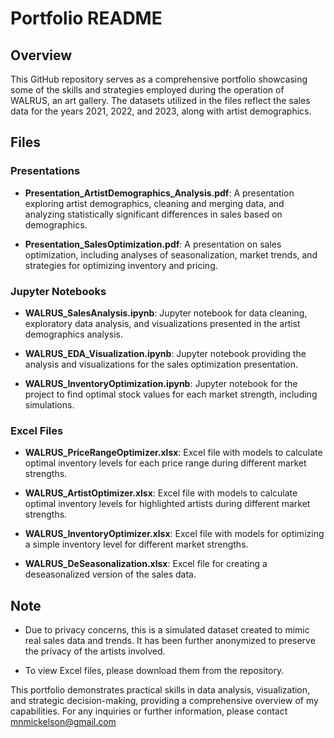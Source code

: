 # Portfolio README

## Overview

This GitHub repository serves as a comprehensive portfolio showcasing some of the skills and strategies employed during the operation of WALRUS, an art gallery. The datasets utilized in the files reflect the sales data for the years 2021, 2022, and 2023, along with artist demographics.

## Files

### Presentations
- **Presentation_ArtistDemographics_Analysis.pdf**: A presentation exploring artist demographics, cleaning and merging data, and analyzing statistically significant differences in sales based on demographics.

- **Presentation_SalesOptimization.pdf**: A presentation on sales optimization, including analyses of seasonalization, market trends, and strategies for optimizing inventory and pricing.

### Jupyter Notebooks
- **WALRUS_SalesAnalysis.ipynb**: Jupyter notebook for data cleaning, exploratory data analysis, and visualizations presented in the artist demographics analysis.
  
- **WALRUS_EDA_Visualization.ipynb**: Jupyter notebook providing the analysis and visualizations for the sales optimization presentation.

- **WALRUS_InventoryOptimization.ipynb**: Jupyter notebook for the project to find optimal stock values for each market strength, including simulations.

### Excel Files

- **WALRUS_PriceRangeOptimizer.xlsx**: Excel file with models to calculate optimal inventory levels for each price range during different market strengths.
  
- **WALRUS_ArtistOptimizer.xlsx**: Excel file with models to calculate optimal inventory levels for highlighted artists during different market strengths.
  
- **WALRUS_InventoryOptimizer.xlsx**: Excel file with models for optimizing a simple inventory level for different market strengths.
  
- **WALRUS_DeSeasonalization.xlsx**: Excel file for creating a deseasonalized version of the sales data.
  
## Note

- Due to privacy concerns, this is a simulated dataset created to mimic real sales data and trends. It has been further anonymized to preserve the privacy of the artists involved.

- To view Excel files, please download them from the repository.

This portfolio demonstrates practical skills in data analysis, visualization, and strategic decision-making, providing a comprehensive overview of my capabilities. For any inquiries or further information, please contact mnmickelson@gmail.com

